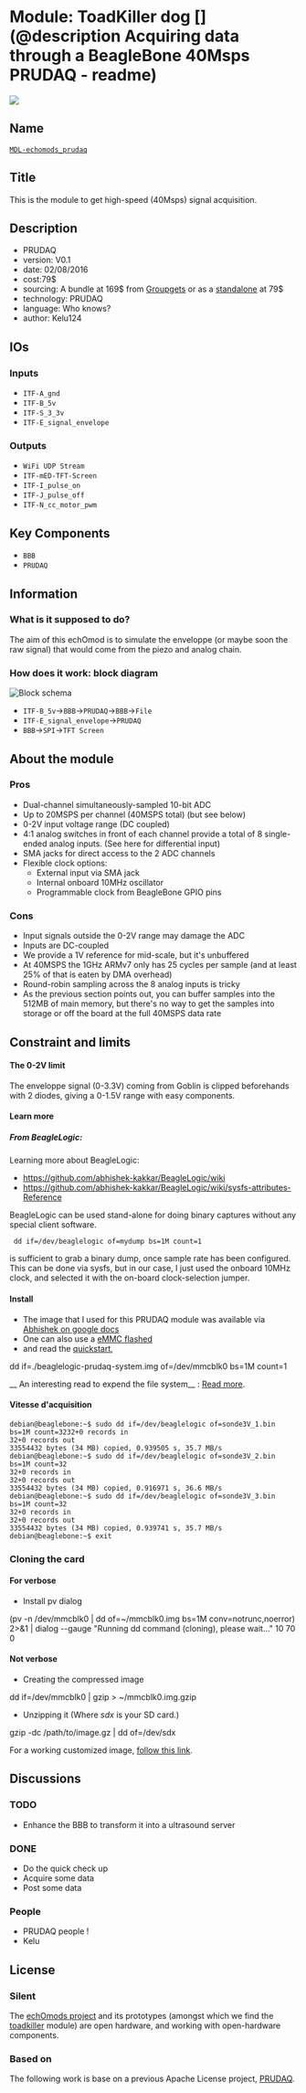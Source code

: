 # Module: ToadKiller dog  [](@description Acquiring data through a BeagleBone 40Msps PRUDAQ - readme)

![](/toadkiller/viewme.png)

## Name

[`MDL-echomods_prudaq`]()

## Title

This is the module to get high-speed (40Msps) signal acquisition.

## Description

* PRUDAQ
* version: V0.1
* date: 02/08/2016
* cost:79$
* sourcing: A bundle at 169$ from [Groupgets](https://groupgets.com/manufacturers/getlab/products/prudaq) or as a [standalone](https://store.groupgets.com/#!/p/68936091) at 79$ 
* technology: PRUDAQ
* language: Who knows?
* author: Kelu124

## IOs

### Inputs

* `ITF-A_gnd`
* `ITF-B_5v`
* `ITF-S_3_3v`
* `ITF-E_signal_envelope`

### Outputs

* `WiFi UDP Stream`
* `ITF-mED-TFT-Screen`
* `ITF-I_pulse_on`
* `ITF-J_pulse_off`
* `ITF-N_cc_motor_pwm`

## Key Components

* `BBB`
* `PRUDAQ`

## Information

### What is it supposed to do?


The aim of this echOmod is to simulate the enveloppe (or maybe soon the raw signal) that would come from the piezo and analog chain.

### How does it work: block diagram

![Block schema](/toadkiller/source/blocks.png)

* `ITF-B_5v`->`BBB`->`PRUDAQ`->`BBB`->`File`
* `ITF-E_signal_envelope`->`PRUDAQ`
* `BBB`->`SPI`->`TFT Screen`

## About the module

### Pros


* Dual-channel simultaneously-sampled 10-bit ADC
* Up to 20MSPS per channel (40MSPS total) (but see below)
* 0-2V input voltage range (DC coupled)
* 4:1 analog switches in front of each channel provide a total of 8 single-ended analog inputs. (See here for differential input)
* SMA jacks for direct access to the 2 ADC channels
* Flexible clock options:
    * External input via SMA jack
    * Internal onboard 10MHz oscillator
    * Programmable clock from BeagleBone GPIO pins


### Cons

* Input signals outside the 0-2V range may damage the ADC
* Inputs are DC-coupled
* We provide a 1V reference for mid-scale, but it's unbuffered
* At 40MSPS the 1GHz ARMv7 only has 25 cycles per sample (and at least 25% of that is eaten by DMA overhead)
* Round-robin sampling across the 8 analog inputs is tricky
* As the previous section points out, you can buffer samples into the 512MB of main memory, but there's no way to get the samples into storage or off the board at the full 40MSPS data rate

## Constraint and limits

#### The 0-2V limit

The enveloppe signal (0-3.3V) coming from Goblin is clipped beforehands with 2 diodes, giving a 0-1.5V range with easy components.

#### Learn more

##### From BeagleLogic:

Learning more about BeagleLogic: 

* https://github.com/abhishek-kakkar/BeagleLogic/wiki
* https://github.com/abhishek-kakkar/BeagleLogic/wiki/sysfs-attributes-Reference

BeagleLogic can be used stand-alone for doing binary captures without any special client software.

     dd if=/dev/beaglelogic of=mydump bs=1M count=1

is sufficient to grab a binary dump, once sample rate has been configured. This can be done via sysfs, but in our case, I just used the onboard 10MHz clock, and selected it with the on-board clock-selection jumper.


#### Install 

* The image that I used for this PRUDAQ module was available via [Abhishek on google docs](https://docs.google.com/uc?id=0B72G9e_R3TcnNGFZSEF4bDNYU00&export=download)
* One can also use a [eMMC flashed](https://raw.githubusercontent.com/RobertCNelson/boot-scripts/master/tools/eMMC/init-eMMC-flasher-v3.sh)
* and read the [quickstart](https://github.com/google/prudaq/wiki/QuickStart#option-1-use-the-beaglelogic-system-image),

 dd if=./beaglelogic-prudaq-system.img of=/dev/mmcblk0 bs=1M count=1

__ An interesting read to expend the file system__ : [Read more](http://elinux.org/Beagleboard:Expanding_File_System_Partition_On_A_microSD).

#### Vitesse d'acquisition

````
debian@beaglebone:~$ sudo dd if=/dev/beaglelogic of=sonde3V_1.bin bs=1M count=3232+0 records in
32+0 records out
33554432 bytes (34 MB) copied, 0.939505 s, 35.7 MB/s
debian@beaglebone:~$ sudo dd if=/dev/beaglelogic of=sonde3V_2.bin bs=1M count=32 
32+0 records in
32+0 records out
33554432 bytes (34 MB) copied, 0.916971 s, 36.6 MB/s
debian@beaglebone:~$ sudo dd if=/dev/beaglelogic of=sonde3V_3.bin bs=1M count=32 
32+0 records in
32+0 records out
33554432 bytes (34 MB) copied, 0.939741 s, 35.7 MB/s
debian@beaglebone:~$ exit
````

### Cloning the card

#### For verbose

* Install pv dialog

 (pv -n /dev/mmcblk0 | dd of=~/mmcblk0.img bs=1M conv=notrunc,noerror) 2>&1 | dialog --gauge "Running dd command (cloning), please wait..." 10 70 0

#### Not verbose

* Creating the compressed image

 dd if=/dev/mmcblk0 | gzip > ~/mmcblk0.img.gzip

* Unzipping it (Where _sdx_ is your SD card.)

gzip -dc /path/to/image.gz | dd of=/dev/sdx

For a working customized image, [follow this link](https://drive.google.com/file/d/0B71ZoToGBAC1WHFZT1gyV0xHbzg/view?usp=sharing).




## Discussions

### TODO

* Enhance the BBB to transform it into a ultrasound server

### DONE

* Do the quick check up
* Acquire some data
* Post some data

### People

* PRUDAQ people !
* Kelu

## License

### Silent 

The [echOmods project](https://github.com/kelu124/echomods) and its prototypes (amongst which we find the [toadkiller](/toadkiller/) module) are open hardware, and working with open-hardware components.

### Based on 

The following work is base on a previous Apache License project, [PRUDAQ](https://github.com/google/prudaq/).

